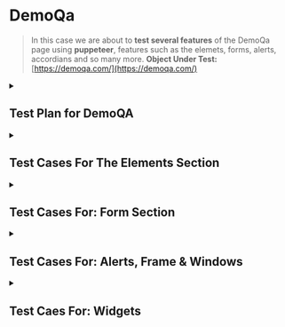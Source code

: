 # DemoQa

> In this case we are about to **test several features** of the DemoQa page using **puppeteer**, features such as the elemets, forms, alerts, accordians and so many more.
**Object Under Test:** [https://demoqa.com/](https://demoqa.com/)


<details>
  <summary><h2>Test Plan for DemoQA</h2></summary>

  **Objective:** The objective of this test plan is to validate the functionality and usability of the interactive elements on the QA demonstration webpage.

**Scope:** This test plan covers the following elements on the webpage:

- Elements
- Forms
- Alerts, Frame & Windows
- Widgets
- Interactions
- Book Store Application

**Approach:** Each of the above elements will be tested individually to ensure they function as expected. Automated tests using Puppeteer will be used to simulate user interaction with these elements, using desktop and mobile views.

**Test Strategy:**

1. **Elements:** Verify that all elements (buttons, text boxes, etc.) load correctly and respond to user interaction as expected.
2. **Forms:** Verify that forms accept user input and process it correctly. This includes input validation and verifying that success/error messages are displayed correctly.
3. **Alerts, Frame & Windows:** Verify that alerts display correctly and that frames and windows load and function as expected.
4. **Widgets:** Verify that widgets load correctly and function as expected.
5. **Interactions:** Verify that interactions (such as drag and drop) function correctly.
6. **Book Store Application:** Verify that the bookstore application loads correctly, that all links and buttons function as expected, and that the shopping cart functionality works correctly.

**Success Criteria:** Each of the above elements should function as expected with no errors. Any deviation from expected functionality will be considered a test failure.

**Schedule:** The tests will be performed in the following order: Elements, Forms, Alerts, Frame & Windows, Widgets, Interactions, Book Store Application. Each set of tests will be performed in a separate session to avoid interference between tests.

**Resources:** The tests will be performed using Puppeteer to automate user interactions. **A development environment with Node.js and Puppeteer installed will be required.**

**Risks:** The main risks to this test plan are changes to the QA demonstration webpage that could cause tests to fail. To mitigate this risk, the webpage will be reviewed before each test session to identify any changes that could affect the tests.

</details>

<details>
  <summary><h2>Test Cases For The Elements Section</h2></summary>

  <details>
    <summary><h3>Test Case 1: Text Box</h3></summary>

  **Test Objective:** Verify that the text box accepts user input and displays the results correctly.

  **Steps to Follow (Manual Testing):**

  1. Open the webpage **[https://demoqa.com/text-box](https://demoqa.com/text-box)** in a browser.
  2. Enter a name into the "Full Name" field.
  3. Enter an email into the "Email" field.
  4. Enter an address into the "Current Address" field. (9896 Rockland Street Spartanburg, SC 29301) 
  5. Enter another address into the "Permanent Address" field. (9896 Rockland Street Spartanburg, SC 29301)
  6. Click the "Submit" button.
  7. Verify that the results are displayed correctly under "Output".

  **Expected Outcome:** After clicking "Submit", the results should be displayed under "Output" and should match the data you entered into the form fields.

  **Automation code using puppeteer is [here](https://github.com/AngelDHackerman/puppeteer-automation-testing/tree/master/DemoQa).**

  __Opening the page to test:__
  ![Step 1, opening the page to test](./images/TestCase1TextBox/01_mainpage.PNG)

  __Filling Out the form__
  ![Filling Out the form](./images/TestCase1TextBox/02_information.PNG)

  __Output of the form__
  ![Output of the form](./images/TestCase1TextBox/03_ouputInformation.PNG)
  </details>


  <details>
    <summary><h3> Test Case 2: Check Box</h3></summary>

  **Test Objective:** Verify that the checkboxes can be selected and unselected, and that the correct output is displayed when a checkbox is selected.

  **Steps to Follow (Manual Testing):**

  1. Open the webpage **[https://demoqa.com/checkbox](https://demoqa.com/checkbox)** in a browser.
  2. Click on the toggle on the left of the directory “Home”; Desktop, Documents, Downloads should be displayed now. 
  3. Click on the left toggles of each of those new directories, under Documents 2 new directories should be shown now: WorkSpace & Office. 
  4. Click on the left toggle of those directories: WorkSpace & Office. 
  5. Now select one by one the files: Notes, Commands, React, Angular, Veu, Public, Private, Classified, General, Word File.doc and Excel File.doc. All check box should be marked now **(CREATE A VALIDATION FOR THE “you have selected” SECTION)**. 
  6. Now unselect all the files by clicking on the check box of the parent directory “Home”, now all files should be unselected. 
  7. Collapse all directories by clicking on the toggle of the parent directories:  Desktop, Documents, Downloads and then collapse the directory Home.

  **Expected Outcome:** After clicking on a checkbox, it should be selected and the correct output should be displayed in the "Checked and unchecked" box. If the checkbox is clicked again, it should be unselected and the output should be updated accordingly.

  ![main page](./images/TestCase2CheckBox/01_main.PNG)

  ![toggle the first directories](./images/TestCase2CheckBox/02_toggle.PNG)

  ![toggling severla files](./images/TestCase2CheckBox/03_toggles.PNG)

  ![showing subfiles](./images/TestCase2CheckBox/04_subfiles.PNG)

  ![selecting all the files](./images/TestCase2CheckBox/05_selecting.PNG)

  ![unselecting the files](./images/TestCase2CheckBox/06_unselecting.PNG)

  ![collapsing all directories](./images/TestCase2CheckBox/07_collapsing.PNG)
  </details>


  <details>
    <summary><h3>Test Case 3: Radio Button</h3></summary>

  **Test Objective:** Verify that the radio buttons can be selected and that the correct output is displayed when a radio button is selected.

  **Steps to Follow (Manual Testing):**

  1. Open the webpage **[https://demoqa.com/radio-button](https://demoqa.com/radio-button)** in a browser.
  2. Click on a radio button “yes”.
  3. Verify that the radio button is selected.
  4. Verify that the correct output is displayed below the radio buttons.
  5. Click on a radio button “Impressive”.
  6. Verify that the radio button is selected.
  7. Verify that the correct output is displayed below the radio buttons.

  **Expected Outcome:** After clicking on a radio button, it should be selected and the correct output should be displayed below the radio buttons. If another radio button is clicked, it should become selected and the previous one should be deselected, and the output should be updated accordingly.

  ![Main page](./images/TestCase3RadioButton/01_main.PNG)

  ![Selecting yes](./images/TestCase3RadioButton/02_yes.PNG)

  ![Selecting Impressive](./images/TestCase3RadioButton/03_impressive.PNG)
  </details>


  <details>
    <summary><h3>Test Case 4: Web Tables</h3></summary>

  **Test Objective:** Verify that the web table displays the correct data and that the user can interact with the table as expected.

  **Steps to Follow (Manual Testing):**

  1. Open the webpage **[https://demoqa.com/webtables](https://demoqa.com/webtables)** in a browser.
  2. Verify that the table is displayed with the correct data.
  3. Click on the button “Delete” in the "Action" column for the first row (Cierra Vega) and verify that the row is removed. 
  4. Click on the button “Edit” in the "Action" column for the new first row (Kierra Gentry) and change the name to “Katrina” and her age is now “19”, click on submit button. Name has to be changed now to katrina with 19 years old
  5. Click on the “Add” button, fill out the first and last name with “Angel Hackerman”, email: angelhackerman@test.com, Age 27, salary 4000, department IT. Click on submit. A new row has to be created 
  6. In the input “type to search” type “Angel” and the new row created has to be displayed, make sure the first column if for “Angel Hackerman” 

  **Expected Outcome:** The table should display the correct data and the buttons in the "Action" column should function as expected. If there is an "Add" button, it should allow you to add a new row to the table, also we should be able to delete and edit the columns of the table. 

  ![Main page to test](./images/TestCase4WebTables/01_main.PNG)

  ![Deleting row](./images/TestCase4WebTables/02_deleting.PNG)

  ![Editing row](./images/TestCase4WebTables/03_editing.PNG)

  ![Changing name](./images/TestCase4WebTables/04_changingName.PNG)

  ![Changed name](./images/TestCase4WebTables/05_changed.PNG)

  ![Adding the information](./images/TestCase4WebTables/06_adding.PNG)

  ![Added](./images/TestCase4WebTables/07_added.PNG)

  ![Using search barr](./images/TestCase4WebTables/08_searching.PNG)
  </details>


  <details>
    <summary><h3>Test Case 5: Buttons</h3></summary>

  **Test Objective:** Verify that the buttons on the page respond correctly to user interactions.

  **Steps to Follow (Manual Testing):**

  1. Open the webpage **[https://demoqa.com/buttons](https://demoqa.com/buttons)** in a browser.
  2. Right click on the "Right Click Me" button and verify that the correct message is displayed.
  3. Double click on the "Double Click Me" button and verify that the correct message is displayed.
  4. Click on the "Click Me" button and verify that the correct message is displayed.

  **Expected Outcome:** After interacting with each button, the correct message should be displayed below the button. The "Double Click Me" button should display a message about a double click, the "Right Click Me" button should display a message about a right click, and the "Click Me" button should display a message about a click.

  ![main page buttons](./images/TestCase5Buttons/01_main.PNG)

  ![right clicking](./images/TestCase5Buttons/02_rightclick.PNG)

  ![double clicking](./images/TestCase5Buttons/03_doubleclick.PNG)

  ![left click](./images/TestCase5Buttons/04_click.PNG)
  </details>


  <details>
    <summary><h3>Test Case 6: Links</h3></summary>

  **Test Objective:** Verify that the links on the page respond correctly to user interactions and that the correct API status is received.

  **Steps to Follow (Manual Testing):**

  1. Open the webpage **[https://demoqa.com/links](https://demoqa.com/links)** in a browser.
  2. Click on “Home” and “HomeS9OAn” both should open a new tab and show you the home page. 
  3. Click on the "Created" link and verify that the correct API status is displayed.
  4. Repeat for the other links ("No Content", "Moved", "Bad Request", "Unauthorized", "Forbidden", "Not Found").

  **Expected Outcome:** After clicking on each link, the correct API status should be displayed. For example, after clicking on the "Created" link, the API status "201 Created" should be displayed.

  </details>

</details>



<details>
  <summary><h2>Test Cases For: Form Section</h2></summary> 

 <h3>Test Case 1: Automation Practice Form</h3>

**Test Objective:** Verify that the form on the page can be filled out correctly and that the correct output is displayed when the form is submitted.

**Steps to Follow (Manual Testing):**

1. Open the webpage **https://demoqa.com/automation-practice-form** in a browser.
2. Enter a first name into the "First Name" field.
3. Enter a last name into the "Last Name" field.
4. Enter an email into the "Email" field.
5. Select a gender.
6. Enter a mobile number into the "Mobile Number" field.
7. Enter a subject into the "Subjects" field.
8. Select a hobby.
9. Enter an address into the "Current Address" field.
10. Select a state from the "State" dropdown.
11. Select a city from the "City" dropdown.
12. Click the "Submit" button.
13. Verify that the correct output is displayed.

**Expected Outcome:** After filling out the form and clicking "Submit", the correct output should be displayed. This output should match the data you entered into the form fields.
</details>



<details>
<summary><h2>Test Cases For: Alerts, Frame & Windows</h2></summary>

  <details>
    <summary><h3>Test Case 1: Browser Windows</h3></summary>

**Test Objective:** Verify that the buttons on the page open new browser windows or tabs as expected.

**Steps to Follow (Manual Testing):**
  1. Open the webpage **https://demoqa.com/browser-windows** in a browser.
  2. Click on the "New Tab" button and verify that a new tab opens.
  3. Switch to the new tab and verify that it has the correct content.
  4. Repeat for the "New Window" and "New Window Message" buttons.

**Expected Outcome:** After clicking on each button, a new browser window or tab should open with the correct content. The "New Tab" button should open a new tab, the "New Window" button should open a new window, and the "New Window Message" button should open a new window with a message.
  </details>

  <details>
    <summary><h3>Test Case 2: Browser Alerts</h3></summary>
    
  **Test Objective:** Verify that the buttons on the page trigger the correct browser alerts and that the alerts display the correct messages.

  **Steps to Follow (Manual Testing):**

  1. Open the webpage **https://demoqa.com/alerts** in a browser.
  2. Click on the "Click me" button and verify that a browser alert appears.
  3. Verify that the alert displays the correct message.
  4. Dismiss the alert and verify that it closes correctly.
  5. Repeat for the other buttons alerts like the **5 seconds alert**.
  6. Click on the confirm box alert, once the alert is dismissed, make sure the confirmation message is shown.
  7. Click on the prompt box alert and write “Angel Hackerman”, and make sure the confirmation message says: “You entered Angel Hackerman”.

**Expected Outcome:** After clicking on each button, a browser alert should appear with the correct message. The alert should be dismissable and should close correctly when dismissed.
  </details>

  <details>
  <summary><h3>Test Case 3: Modal Dialogs</h3></summary>

**Test Objective:** Verify that the buttons on the page open the correct modal dialogs and that the dialogs display the correct content.

**Steps to Follow (Manual Testing):**

1. Open the webpage **https://demoqa.com/modal-dialogs** in a browser.
2. Click on the "Small modal" button and verify that a small modal dialog appears with the correct content.
3. Close the small modal and verify that it closes correctly.
4. Click on the "Large modal" button and verify that a large modal dialog appears with the correct content.
5. Close the large modal and verify that it closes correctly.

**Expected Outcome:** After clicking on each button, a modal dialog should appear with the correct content. The "Small modal" button should open a small modal dialog, and the "Large modal" button should open a large modal dialog. When the modal is closed, it should disappear from the screen.
  </details>
</details>

<details>
<summary><h2>Test Caes For: Widgets</h2></summary>

<details>
<summary><h3>Test Case 1: Accordian</h3></summary>

**Test Objective:** Verify that the accordion on the page functions correctly, expanding and collapsing sections as expected and displaying the correct content.

**Steps to Follow (Manual Testing):**

1. Open the webpage https://demoqa.com/accordian in a browser.
2. Click on the first section of the accordion ("What is Lorem Ipsum?") and verify that it expands to display the correct content.
3. Click on the first section again and verify that it collapses.
4. Repeat for the other sections of the accordion ("Where does it come from?" and "Why do we use it?").

**Expected Outcome:** After clicking on a section of the accordion, it should expand to display the correct content. When clicked again, it should collapse. The other sections should behave in the same way.
</details>

<details>
<summary><h3>Test Case 2: Auto Complete</h3></summary>

**Test Objective:** Verify that the autocomplete fields on the page function correctly, suggesting the correct options as the user types.

**Steps to Follow (Manual Testing):**

1. Open the webpage https://demoqa.com/auto-complete in a browser.
2. Click on the "Type multiple color names" field and start typing a color name.
3. type "r" and select "Green" from the dropdown options
4. Verify that the correct color names are suggested as you type.
5. Click on one of the suggested color names and verify that it is added to the field.
6. Repeat for the "Type single color name" field, e.g type "b" and select "black"

**Expected Outcome:** After typing into an autocomplete field, the correct color names should be suggested. When a suggested color name is clicked, it should be added to the field. The "Type multiple color names" field should allow multiple color names to be added, while the "Type single color name" field should only allow one.
</details>

<details>
<summary><h3>Test Case 3: Date Picker</h3></summary>

**Test Objective:** Verify that the date picker functions correctly, allowing the user to select a date and displaying the selected date correctly.

**Steps to Follow (Manual Testing):**

1. Open the webpage https://demoqa.com/date-picker in a browser.
2. Click on the date input to open the date picker.
3. Select the date 20 of November 2025
4. Verify that the selected date is displayed in the date input.
5. Click on the input of the Date and Time. 
6. Select 31 october 2028 with time at 3:00 PM
7. Verify that the selected date is displayed in the date input.

**Expected Outcome:** After selecting a date from the date picker, the selected date should be displayed in the date input. The format of the date should be "mm/dd/yyyy". In the Date And Time file the format will be: "MM/DD/YYYY HH:MM PM/AM"
</details>

<details>
<summary><h3>Test Case 4: Slider</h3></summary>

**Test Objective:** Verify that the slider functions correctly, allowing the user to adjust the value and displaying the adjusted value correctly.

**Steps to Follow (Manual Testing):**

1. Open the webpage https://demoqa.com/slider in a browser.
2. Adjust the slider to a specific value, 
first to __1__, then in other test to __99__, 
in otherone __101__ (expecting to fail),
and the last one to __-5__ (expecting to fail as well).
3. Verify that the adjusted value is displayed correctly.

**Expected Outcome:** After adjusting the slider, the adjusted value should be displayed correctly. The displayed value should match the position of the slider.
</details>

<details>
<summary><h3>Test Case 5: Progress Bar</h3></summary>

**Test Objective:** Verify that the progress bar functions correctly, filling up over time when the "Start" button is clicked and displaying the correct percentage.

**Steps to Follow (Manual Testing):**

1. Open the webpage https://demoqa.com/progress-bar in a browser.
2. Click the "Start" button and observe the progress bar, click again now in the "stop" button once the 45% is reached.
3. Then click again in the "Start" button and "Stop" it once the 80% is reached, click again in "Start".
4. Verify that the progress bar fills up over time and reaches 100%.
5. Click on "Reset" and make sure progress bar goes back to "empty"

**Expected Outcome:** After clicking the "Start" button, the progress bar should fill up over time. When it's fully filled, it should display "100%".
</details>

<details>
<summary><h3>Test Case 6: Tabs</h3></summary>

**Test Objective:** Verify that the tabs on the page function correctly, displaying the correct content when each tab is selected.

**Steps to Follow (Manual Testing):**

1. Open the webpage https://demoqa.com/tabs in a browser.
2. Click on the "What" tab and verify that the correct content is displayed.
3. Repeat for the "Origin" and "Use" tabs.

**Expected Outcome:** After clicking on a tab, the correct content should be displayed. The "What" tab should display content about what Lorem Ipsum is, the "Origin" tab should display content about the origin of Lorem Ipsum, and the "Use" tab should display content about the use of Lorem Ipsum.
</details>

<details>
<summary><h3>Test Case 7: Tool tips (hover) </h3></summary>

**Test Objective:** Verify that the tool tips function correctly, appearing when the user hovers over the specified elements and displaying the correct content.

**Steps to Follow (Manual Testing):**

1. Open the webpage https://demoqa.com/tool-tips in a browser.
2. Hover over the "Hover me to see" button and verify that a tool tip appears with the correct content.
3. Repeat for the "Hover me to see" input and the "Contrary" and "1.10.32" links.

**Expected Outcome:** After hovering over each specified element, a tool tip should appear with the correct content. The tool tip for the "Hover me to see" button should say "You hovered over the Button", the tool tip for the "Hover me to see" input should say "You hovered over the text field", and the tool tips for the "Contrary" and "1.10.32" links should say "You hovered over the Contrary" and "You hovered over the 1.10.32", respectively.
</details>

<details>
<summary><h3>Test Case 8: Menu</h3></summary>

**Test Objective:** Verify that the "Main Item 2" menu functions correctly, expanding and collapsing sections as expected and displaying the correct content.

**Steps to Follow (Manual Testing):**

1. Open the webpage in a browser.
2. Hover over the "Main Item 2" menu and verify that it expands to display the correct content.
3. Hover over the "SUB SUB LIST > SUB SUB ITEM 2" and verify that it is displayed correctly.

**Expected Outcome:** The "Main Item 2" menu should expand to display the correct content when hovered over. The "SUB SUB LIST > SUB SUB ITEM 2" should be displayed correctly when "Main Item 2" is expanded.
</details>

<details>
<summary><h3>Test Case 9: Select Menu</h3></summary>

**Test Objective:** Verify that the dropdown menus on the page function correctly, allowing the user to select options and displaying the selected options correctly.

**Steps to Follow (Manual Testing):**

Open the webpage https://demoqa.com/select-menu in a browser.
Click on the "Select Value" dropdown menu and select an option e.g. group 1, option2; group 2, option 1. Verify that the selected option is displayed correctly.
Repeat for the "Select One", and "Select Title" dropdown menus, e.g. Ms. Dr. Prof.
Click on the "Old Style Select Menu" dropdown menu, select a color, and verify that the selected color is displayed correctly.
Click on the "Multiselect drop down" menu, select one or more options, and verify that the selected options are displayed correctly.
Repeat for the "Standard multi select" dropdown menu.
</details>
</details>


